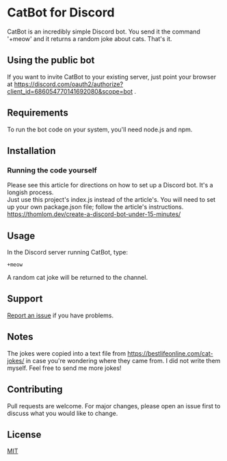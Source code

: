 # CatBot for Discord

CatBot is an incredibly simple Discord bot.  You send it the command '+meow' and it returns a random joke about cats.  That's it.

## Using the public bot

If you want to invite CatBot to your existing server, just point your browser at https://discord.com/oauth2/authorize?client_id=686054770141692080&scope=bot .

## Requirements

To run the bot code on your system, you'll need node.js and npm.


## Installation

### Running the code yourself

Please see this article for directions on how to set up a Discord bot.  It's a longish process.  
Just use this project's index.js instead of the article's.  You will need to set up your own package.json
file; follow the article's instructions.
https://thomlom.dev/create-a-discord-bot-under-15-minutes/


## Usage

In the Discord server running CatBot, type:

```
+meow
```

A random cat joke will be returned to the channel.


## Support

[Report an issue](https://github.com/glosborne/) if you have problems.


## Notes

The jokes were copied into a text file from https://bestlifeonline.com/cat-jokes/ 
in case you're wondering where they came from.  I did not write them myself.  Feel free to send me more jokes!


## Contributing

Pull requests are welcome. For major changes, please open an issue first to discuss what you would like to change.


## License
[MIT](https://choosealicense.com/licenses/mit/)
